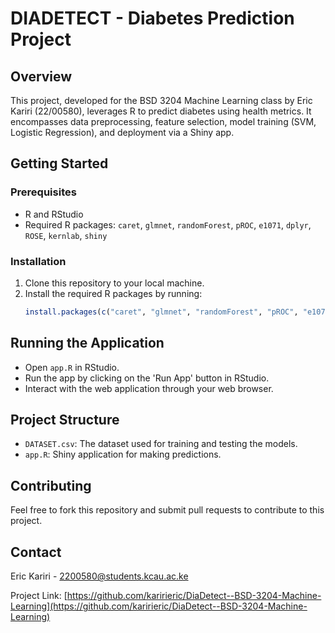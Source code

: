 # DIADETECT - Diabetes Prediction Project

## Overview
This project, developed for the BSD 3204 Machine Learning class by Eric Kariri (22/00580), leverages R to predict diabetes using health metrics. It encompasses data preprocessing, feature selection, model training (SVM, Logistic Regression), and deployment via a Shiny app.

## Getting Started

### Prerequisites
- R and RStudio
- Required R packages: `caret`, `glmnet`, `randomForest`, `pROC`, `e1071`, `dplyr`, `ROSE`, `kernlab`, `shiny`

### Installation
1. Clone this repository to your local machine.
2. Install the required R packages by running:
   ```R
   install.packages(c("caret", "glmnet", "randomForest", "pROC", "e1071", "dplyr", "ROSE", "kernlab", "shiny"))

## Running the Application
- Open `app.R` in RStudio.
- Run the app by clicking on the 'Run App' button in RStudio.
- Interact with the web application through your web browser.

## Project Structure
- `DATASET.csv`: The dataset used for training and testing the models.
- `app.R`: Shiny application for making predictions.

## Contributing
Feel free to fork this repository and submit pull requests to contribute to this project.

## Contact
Eric Kariri - 2200580@students.kcau.ac.ke

Project Link: [https://github.com/karirieric/DiaDetect--BSD-3204-Machine-Learning](https://github.com/karirieric/DiaDetect--BSD-3204-Machine-Learning)


